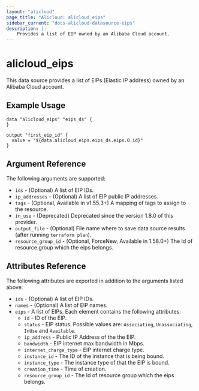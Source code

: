 ```yaml
---
layout: "alicloud"
page_title: "Alicloud: alicloud_eips"
sidebar_current: "docs-alicloud-datasource-eips"
description: |-
    Provides a list of EIP owned by an Alibaba Cloud account.
---
```


# alicloud\_eips

This data source provides a list of EIPs (Elastic IP address) owned by an Alibaba Cloud account.

## Example Usage

```
data "alicloud_eips" "eips_ds" {
}

output "first_eip_id" {
  value = "${data.alicloud_eips.eips_ds.eips.0.id}"
}
```

## Argument Reference

The following arguments are supported:

* `ids` - (Optional) A list of EIP IDs.
* `ip_addresses` - (Optional) A list of EIP public IP addresses.
* `tags` - (Optional, Available in v1.55.3+) A mapping of tags to assign to the resource.
* `in_use` - (Deprecated) Deprecated since the version 1.8.0 of this provider.
* `output_file` - (Optional) File name where to save data source results (after running `terraform plan`).
* `resource_group_id` - (Optional, ForceNew, Available in 1.58.0+) The Id of resource group which the eips belongs.

## Attributes Reference

The following attributes are exported in addition to the arguments listed above:

* `ids` - (Optional) A list of EIP IDs.
* `names` - (Optional) A list of EIP names.
* `eips` - A list of EIPs. Each element contains the following attributes:
  * `id` - ID of the EIP.
  * `status` - EIP status. Possible values are: `Associating`, `Unassociating`, `InUse` and `Available`.
  * `ip_address` - Public IP Address of the the EIP.
  * `bandwidth` - EIP internet max bandwidth in Mbps.
  * `internet_charge_type` - EIP internet charge type.
  * `instance_id` - The ID of the instance that is being bound.
  * `instance_type` - The instance type of that the EIP is bound.
  * `creation_time` - Time of creation.
  * `resource_group_id` - The Id of resource group which the eips belongs.
